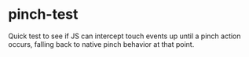 pinch-test
==========

Quick test to see if JS can intercept touch events up until a pinch action occurs, falling back to native pinch behavior at that point.